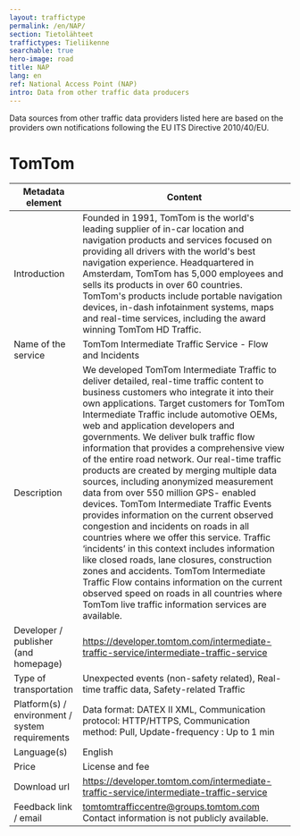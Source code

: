 ```yaml
---
layout: traffictype
permalink: /en/NAP/
section: Tietolähteet
traffictypes: Tieliikenne
searchable: true
hero-image: road
title: NAP
lang: en
ref: National Access Point (NAP)
intro: Data from other traffic data producers
---
```


Data sources from other traffic data providers listed here are based on the providers own notifications following the EU ITS Directive 2010/40/EU.

# TomTom
| Metadata element | Content
| --- | ---
| Introduction | Founded in 1991, TomTom is the world's leading supplier of in-car location and navigation products and services focused on providing all drivers with the world's best navigation experience. Headquartered in Amsterdam, TomTom has 5,000 employees and sells its products in over 60 countries. TomTom's products include portable navigation devices, in-dash infotainment systems, maps and real-time services, including the award winning TomTom HD Traffic.
| Name of the service | TomTom Intermediate Traffic Service - Flow and Incidents
| Description | We developed TomTom Intermediate Traffic to deliver detailed, real-time traffic content to business customers who integrate it into their own applications. Target customers for TomTom Intermediate Traffic include automotive OEMs, web and application developers and governments. We deliver bulk traffic flow information that provides a comprehensive view of the entire road network. Our real-time traffic products are created by merging multiple data sources, including anonymized measurement data from over 550 million GPS- enabled devices. TomTom Intermediate Traffic Events provides information on the current observed congestion and incidents on roads in all countries where we offer this service. Traffic ‘incidents’ in this context includes information like closed roads, lane closures, construction zones and accidents. TomTom Intermediate Traffic Flow contains information on the current observed speed on roads in all countries where TomTom live traffic information services are available.
| Developer / publisher (and homepage) | https://developer.tomtom.com/intermediate-traffic-service/intermediate-traffic-service
| Type of transportation | Unexpected events (non-safety related), Real-time traffic data, Safety-related Traffic
| Platform(s) / environment / system requirements | Data format: DATEX II XML, Communication protocol: HTTP/HTTPS, Communication method: Pull, Update-frequency : Up to 1 min
| Language(s) | English
| Price | License and fee 
| Download url | https://developer.tomtom.com/intermediate-traffic-service/intermediate-traffic-service 
| Feedback link / email | tomtomtrafficcentre@groups.tomtom.com Contact information is not publicly available.
